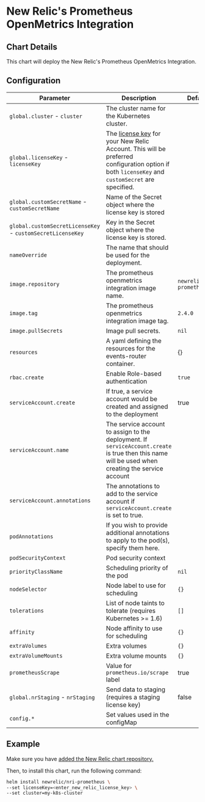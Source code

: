 # New Relic's Prometheus OpenMetrics Integration

## Chart Details

This chart will deploy the New Relic's Prometheus OpenMetrics Integration.

## Configuration

| Parameter                                                  | Description                                                                                                                                                                                                                           | Default                                |
|------------------------------------------------------------|---------------------------------------------------------------------------------------------------------------------------------------------------------------------------------------------------------------------------------------|----------------------------------------|
| `global.cluster` - `cluster`                               | The cluster name for the Kubernetes cluster.                                                                                                                                                                                          |                                        |
| `global.licenseKey` - `licenseKey`                         | The [license key](https://docs.newrelic.com/docs/accounts/install-new-relic/account-setup/license-key) for your New Relic Account. This will be preferred configuration option if both `licenseKey` and `customSecret` are specified. |                                        |
| `global.customSecretName` - `customSecretName`             | Name of the Secret object where the license key is stored                                                                                                                                                                             |                                        |
| `global.customSecretLicenseKey` - `customSecretLicenseKey` | Key in the Secret object where the license key is stored.                                                                                                                                                                             |                                        |
| `nameOverride`                                             | The name that should be used for the deployment.                                                                                                                                                                                      |                                        |
| `image.repository`                                         | The prometheus openmetrics integration image name.                                                                                                                                                                                    | `newrelic/nri-prometheus`              |
| `image.tag`                                                | The prometheus openmetrics integration image tag.                                                                                                                                                                                     | `2.4.0`                                |
| `image.pullSecrets`                                        | Image pull secrets.                                                                                                                                                                                                                   | `nil`                                  |
| `resources`                                                | A yaml defining the resources for the events-router container.                                                                                                                                                                        | {}                                     |
| `rbac.create`                                              | Enable Role-based authentication                                                                                                                                                                                                      | `true`                                 |
| `serviceAccount.create`                                    | If true, a service account would be created and assigned to the deployment                                                                                                                                                            | true                                   |
| `serviceAccount.name`                                      | The service account to assign to the deployment. If `serviceAccount.create` is true then this name will be used when creating the service account                                                                                     |                                        |
| `serviceAccount.annotations`                               | The annotations to add to the service account if `serviceAccount.create` is set to true.                                                                                                                                              |                                        |
| `podAnnotations`                                           | If you wish to provide additional annotations to apply to the pod(s), specify them here.                                                                                                                                              |                                        |
| `podSecurityContext`                                       | Pod security context                                                                                                                                     |                                                                            |
| `priorityClassName`                                        | Scheduling priority of the pod                                                                                                                                                                                                        | `nil`                         |
| `nodeSelector`                                             | Node label to use for scheduling                                                                                                                                                                                                      | `{}`                                   |
| `tolerations`                                              | List of node taints to tolerate (requires Kubernetes >= 1.6)                                                                                                                                                                          | `[]`                                   |
| `affinity`                                                 | Node affinity to use for scheduling                                                                                                                                                                                                   | `{}`                                   |
| `extraVolumes`                                             | Extra volumes                                                                                                                                                                                                                         | `{}`                                   |
| `extraVolumeMounts`                                        | Extra volume mounts                                                                                                                                                                                                                   | `{}`                                   |
| `prometheusScrape`                                         | Value for `prometheus.io/scrape` label                                                                                                                                                                                                | true                                   |
| `global.nrStaging` - `nrStaging`                           | Send data to staging (requires a staging license key)                                                                                                                                                                                 | false                                  |
| `config.*`                           | Set values used in the configMap                                                                                                                                                                             |                                   |
## Example


Make sure you have [added the New Relic chart repository.](../../README.md#installing-charts)

Then, to install this chart, run the following command:

```sh
helm install newrelic/nri-prometheus \
--set licenseKey=<enter_new_relic_license_key> \
--set cluster=my-k8s-cluster
```
